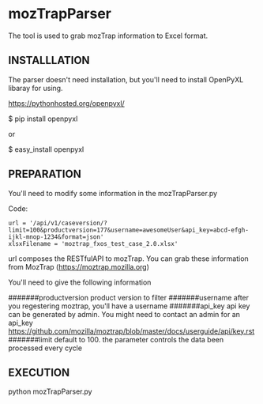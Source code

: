 mozTrapParser
=============

The tool is used to grab mozTrap information to Excel format.

INSTALLLATION
-------------

The parser doesn't need installation, but you'll need to install OpenPyXL libaray for using.

https://pythonhosted.org/openpyxl/

<p>
    $ pip install openpyxl
</p>

or

<p>
    $ easy_install openpyxl
</p>


PREPARATION
-----------

You'll need to modify some information in the mozTrapParser.py

Code:

```
url = '/api/v1/caseversion/?limit=100&productversion=177&username=awesomeUser&api_key=abcd-efgh-ijkl-mnop-1234&format=json'
xlsxFilename = 'moztrap_fxos_test_case_2.0.xlsx'
```

url composes the RESTfulAPI to mozTrap. You can grab these information from MozTrap (https://moztrap.mozilla.org)

You'll need to give the following information

#######productversion
product version to filter
#######username
after you regestering moztrap, you'll have a username
#######api_key
api key can be generated by admin. You might need to contact an admin for an api_key
https://github.com/mozilla/moztrap/blob/master/docs/userguide/api/key.rst
#######limit
default to 100. the parameter controls the data been processed every cycle


EXECUTION
---------

<p>
    python mozTrapParser.py
</p>

